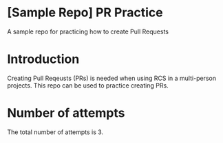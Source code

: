 # [Sample Repo] PR Practice
A sample repo for practicing how to create Pull Requests

# Introduction
Creating Pull Reqeusts (PRs) is needed when using RCS in a multi-person projects. This repo can be used to practice creating PRs.

# Number of attempts
The total number of attempts is 3.